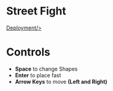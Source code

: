 # Street Fight
[Deployment/>](https://mayankproject.github.io/Tetris/)

# Controls

 - **Space** to change Shapes
 - **Enter** to place fast
 - **Arrow Keys** to move **(Left and Right)**
